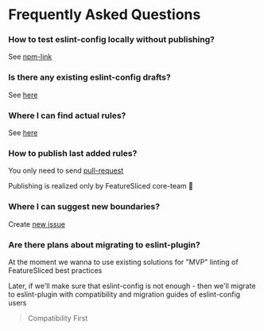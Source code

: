 # Frequently Asked Questions

### How to test eslint-config locally without publishing?

See [npm-link](https://docs.npmjs.com/cli/v8/commands/npm-link)

### Is there any existing eslint-config drafts?

See [here](https://gist.github.com/azinit/4cb940a1d4a3e05ef47e15aa18a9ecc5)

### Where I can find actual rules?

See [here](../index.js)

### How to publish last added rules?

You only need to send [pull-request](https://github.com/feature-sliced/eslint-config/pulls)

Publishing is realized only by FeatureSliced core-team 🍰

### Where I can suggest new boundaries?

Create [new issue](https://github.com/feature-sliced/eslint-config/issues/new)

### Are there plans about migrating to eslint-plugin?

At the moment we wanna to use existing solutions for "MVP" linting of FeatureSliced best practices

Later, if we'll make sure that eslint-config is not enough - then we'll migrate to eslint-plugin with compatibility and migration guides of eslint-config users

> Compatibility First
